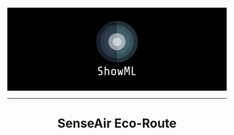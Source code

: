 <p align="center">
  <a href="" rel="noopener">
    <img src="./static/images/facebook_cover_photo_2.png" alt="Project logo" style = "background-color:#0e1117; text-align: center"></a>
</p>

---


<h1 align="center">SenseAir Eco-Route</h1>
